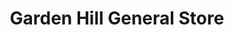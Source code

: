 ---
title: "Garden Hill General Store"
url: /campbellcroft/garden-hill-general-store/
shop: general
---